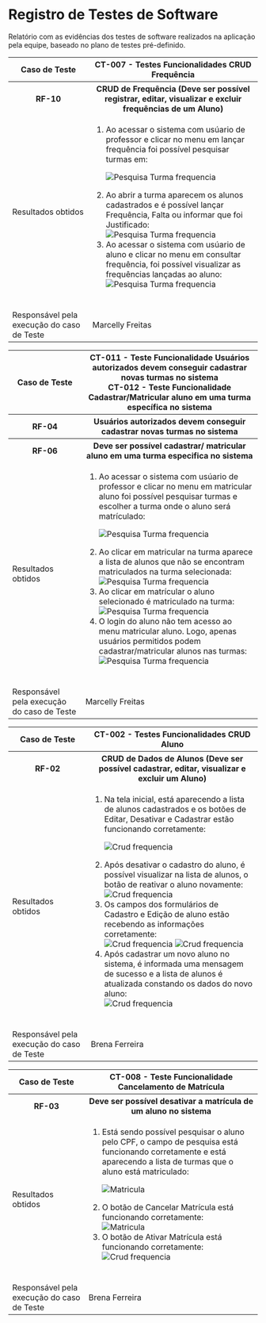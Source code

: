 # Registro de Testes de Software

Relatório com as evidências dos testes de software realizados na aplicação pela equipe, baseado no plano de testes pré-definido.

<!-- Os resultados dos testes funcionais realizados na aplicação são descritos a seguir. [Utilize a estrutura abaixo para cada caso de teste executado]

|Caso de Teste    | CT-X - Título Caso de Teste |
|:---|:---|
| Resultados obtidos | Descrever resultados do teste  |
| Responsável pela execução do caso de Teste | Nome do integrante da equipe |

[Inserir aqui as evidências de teste que podem ser apresentadas por print de telas ou por .gif de execução de teste] -->


<table>
    <thead> 
        <tr>
            <th>Caso de Teste</th>
            <th>CT-007 - Testes Funcionalidades CRUD Frequência</th>
        </tr>
    </thead>
    <tbody>
        <tr>
            <th>RF-10</th>
            <th>CRUD de Frequência (Deve ser possível registrar, editar, visualizar e excluir frequências de um Aluno)</th>
        </tr>
        <tr>
            <td>Resultados obtidos</td>
            <td> 
                <ol>
                    <li>Ao acessar o sistema com usúario de professor e clicar no menu em lançar frequência foi possível pesquisar turmas em:</li>

![Pesquisa Turma frequencia](/documentos/img/telas/teste_tela_pesquisar_turmas_lancar_frequencia.png)
                    <li>Ao abrir a turma aparecem os alunos cadastrados e é possível lançar Frequência, Falta ou informar que foi Justificado:</li>
![Pesquisa Turma frequencia](/documentos/img/telas/teste_tela_lancar_frequencia.png)
                    <li>Ao acessar o sistema com usúario de aluno e clicar no menu em consultar frequência, foi possível visualizar as frequências lançadas ao aluno:</li>
![Pesquisa Turma frequencia](/documentos/img/telas/teste_tela_consultar_frequencia_p.png)
                </ol>  
            </td>
        </tr>
        <tr>
            <td>Responsável pela execução do caso de Teste</td>
            <td>Marcelly Freitas</td>
        </tr>
    </tbody>
</table>


<table>
    <thead> 
        <tr>
            <th>Caso de Teste</th>
            <th>
                <div>CT-011 - Teste Funcionalidade Usuários autorizados devem conseguir cadastrar novas turmas no sistema</div>
                <div>CT-012 - Teste Funcionalidade Cadastrar/Matricular aluno em uma turma específica no sistema</div>
            </th>
        </tr>
    </thead>
    <tbody>
        <tr>
            <th>RF-04</th>
            <th>Usuários autorizados devem conseguir cadastrar novas turmas no sistema</th>
        </tr>
        <tr>
            <th>RF-06</th>
            <th>Deve ser possível cadastrar/ matricular aluno em uma turma especifica no sistema</th>
        </tr>
        <tr>
            <td>Resultados obtidos</td>
            <td> 
                <ol>
                    <li>
                        Ao acessar o sistema com usúario de professor e clicar no menu em matricular aluno foi possível pesquisar turmas e escolher a turma onde o aluno será matrículado:
                    </li>

![Pesquisa Turma frequencia](/documentos/img/telas/teste_tela_matricular_aluno_turma.png)
                    <li>Ao clicar em matricular na turma aparece a lista de alunos que não se encontram matriculados na turma selecionada:</li>
![Pesquisa Turma frequencia](/documentos/img/telas/teste_tela_lista_aluno_nao_matriculados_turma.png)
                    <li>Ao clicar em matrícular o aluno selecionado é matriculado na turma:</li>
![Pesquisa Turma frequencia](/documentos/img/telas/teste_tela_mensagem_aluno_matriculado.png)
                    <li>O login do aluno não tem acesso ao menu matricular aluno. Logo, apenas usuários permitidos podem cadastrar/matricular alunos nas turmas:</li>
![Pesquisa Turma frequencia](/documentos/img/telas/teste_login_aluno_nao_tem_permissao_matricular-aluno.png)
                </ol>  
            </td>
        </tr>
        <tr>
            <td>Responsável pela execução do caso de Teste</td>
            <td>Marcelly Freitas</td>
        </tr>
    </tbody>
</table>

<table>
    <thead> 
        <tr>
            <th>Caso de Teste</th>
            <th>
                <div>CT-002 - Testes Funcionalidades CRUD Aluno</div>
            </th>
        </tr>
    </thead>
    <tbody>
        <tr>
            <th>RF-02</th>
            <th>CRUD de Dados de Alunos (Deve ser possível cadastrar, editar, visualizar e excluir um Aluno)</th>
        </tr>
        <tr>
            <td>Resultados obtidos</td>
            <td> 
                <ol>
                    <li>
                        Na tela inicial, está aparecendo a lista de alunos cadastrados e os botões de Editar, Desativar e Cadastrar estão funcionando corretamente:
                    </li>

![Crud frequencia](/documentos/img/telasBrena/telaAlunos.png)
                    <li>Após desativar o cadastro do aluno, é possível visualizar na lista de alunos, o botão de reativar o aluno novamente:</li>
![Crud frequencia](/documentos/img/telasBrena/desativarAluno.png)
                    <li>Os campos dos formulários de Cadastro e Edição de aluno estão recebendo as informações corretamente:</li>
![Crud frequencia](/documentos/img/telasBrena/cadastrarAluno.png)
![Crud frequencia](/documentos/img/telasBrena/editarAluno.png)
                    <li>Após cadastrar um novo aluno no sistema, é informada uma mensagem de sucesso e a lista de alunos é atualizada constando os dados do novo aluno:</li>
![Crud frequencia](/documentos/img/telasBrena/alunoCadastrado.png)
                </ol>  
            </td>
        </tr>
        <tr>
            <td>Responsável pela execução do caso de Teste</td>
            <td>Brena Ferreira</td>
        </tr>
    </tbody>
</table>


<table>
    <thead> 
        <tr>
            <th>Caso de Teste</th>
            <th>
                <div>CT-008 - Teste Funcionalidade Cancelamento de Matrícula</div>
            </th>
        </tr>
    </thead>
    <tbody>
        <tr>
            <th>RF-03</th>
            <th>Deve ser possível desativar a matrícula de um aluno no sistema</th>
        </tr>
        <tr>
            <td>Resultados obtidos</td>
            <td> 
                <ol>
                    <li>
                        Está sendo possível pesquisar o aluno pelo CPF, o campo de pesquisa está funcionando corretamente e está aparecendo a lista de turmas que o aluno está matriculado:
                    </li>

![Matricula](/documentos/img/telasBrena/cancelarMatricula.png)
                    <li>O botão de Cancelar Matrícula está funcionando corretamente:</li>
![Matricula](/documentos/img/telasBrena/botaoDesativarMatricula.png)
                    <li>O botão de Ativar Matrícula está funcionando corretamente:</li>
![Crud frequencia](/documentos/img/telasBrena/botaoAtivarMatricula.png)
                </ol>  
            </td>
        </tr>
        <tr>
            <td>Responsável pela execução do caso de Teste</td>
            <td>Brena Ferreira</td>
        </tr>
    </tbody>
</table>